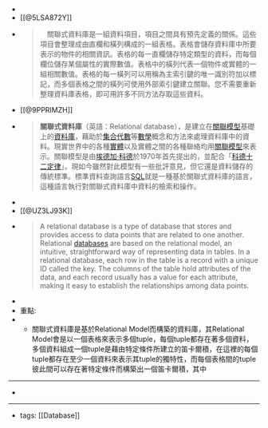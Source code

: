 - 
- [[@5LSA872Y]]
- >　關聯式資料庫是一組資料項目，項目之間具有預先定義的關係。這些項目會整理成由直欄和橫列構成的一組表格。表格會儲存資料庫中所要表示的物件的相關資訊。表格的每一直欄儲存特定類型的資料，而每個欄位儲存某個屬性的實際數值。表格中的橫列代表一個物件或實體的一組相關數值。表格的每一橫列可以用稱為主索引鍵的唯一識別符加以標記，而多個表格之間的橫列可使用外部索引鍵建立關聯。您不需要重新整理資料庫表格，即可用許多不同方法存取這些資料。
- [[@9PPRIMZH]]
- > **關聯式資料庫**（英語：Relational database），是建立在[關聯模型](https://zh.wikipedia.org/wiki/%E5%85%B3%E7%B3%BB%E6%A8%A1%E5%9E%8B)基礎上的[資料庫](https://zh.wikipedia.org/wiki/%E6%95%B0%E6%8D%AE%E5%BA%93)，藉助於[集合代數](https://zh.wikipedia.org/wiki/%E9%9B%86%E5%90%88%E4%BB%A3%E6%95%B0)等[數學](https://zh.wikipedia.org/wiki/%E6%95%B0%E5%AD%A6)概念和方法來處理資料庫中的資料。現實世界中的各種[實體](https://zh.wikipedia.org/wiki/%E5%AE%9E%E4%BD%93)以及實體之間的各種聯絡均用[關聯模型](https://zh.wikipedia.org/wiki/%E5%85%B3%E7%B3%BB%E6%A8%A1%E5%9E%8B)來表示。關聯模型是由[埃德加·科德](https://zh.wikipedia.org/wiki/%E5%9F%83%E5%BE%B7%E5%8A%A0%C2%B7%E7%A7%91%E5%BE%B7)於1970年首先提出的，並配合「[科德十二定律](https://zh.wikipedia.org/wiki/%E7%A7%91%E5%BE%B7%E5%8D%81%E4%BA%8C%E5%AE%9A%E5%BE%8B)」。現如今雖然對此模型有一些批評意見，但它還是資料儲存的傳統標準。標準資料查詢語言[SQL](https://zh.wikipedia.org/wiki/SQL)就是一種基於關聯式資料庫的語言，這種語言執行對關聯式資料庫中資料的檢索和操作。
- 
- [[@UZ3LJ93K]]
- > A relational database is a type of database that stores and provides access to data points that are related to one another. Relational [databases](https://www.oracle.com/database/what-is-database/) are based on the relational model, an intuitive, straightforward way of representing data in tables. In a relational database, each row in the table is a record with a unique ID called the key. The columns of the table hold attributes of the data, and each record usually has a value for each attribute, making it easy to establish the relationships among data points.
- 
- 重點:
- - 關聯式資料庫是基於Relational Model而構築的資料庫，其Relational Model會是以一個表格來表示多個tuple，每個tuple都存在著多個資料，多個資料組成一個tuple是藉由特定條件所建立的笛卡爾積，在這裡的每個tuple都存在至少一個資料來表示其tuple的獨特性，而每個表格間的tuple彼此間可以存在著特定條件而構築出一個笛卡爾積，其中
- ---
- 
- ---
- tags: [[Database]]
